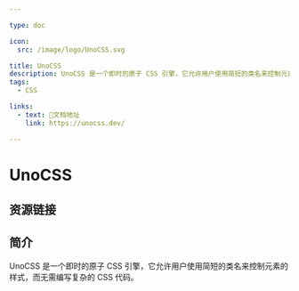 ```yaml
---

type: doc

icon:
  src: /image/logo/UnoCSS.svg

title: UnoCSS
description: UnoCSS 是一个即时的原子 CSS 引擎，它允许用户使用简短的类名来控制元素的样式，而无需编写复杂的 CSS 代码。
tags:
  - CSS

links:
  - text: 📖文档地址
    link: https://unocss.dev/

---
```


<ShowLogo />

# UnoCSS

<ShowTags />

<ShowBreadcrumb />

## 资源链接

<ShowLinks />

## 简介

UnoCSS 是一个即时的原子 CSS 引擎，它允许用户使用简短的类名来控制元素的样式，而无需编写复杂的 CSS 代码。
